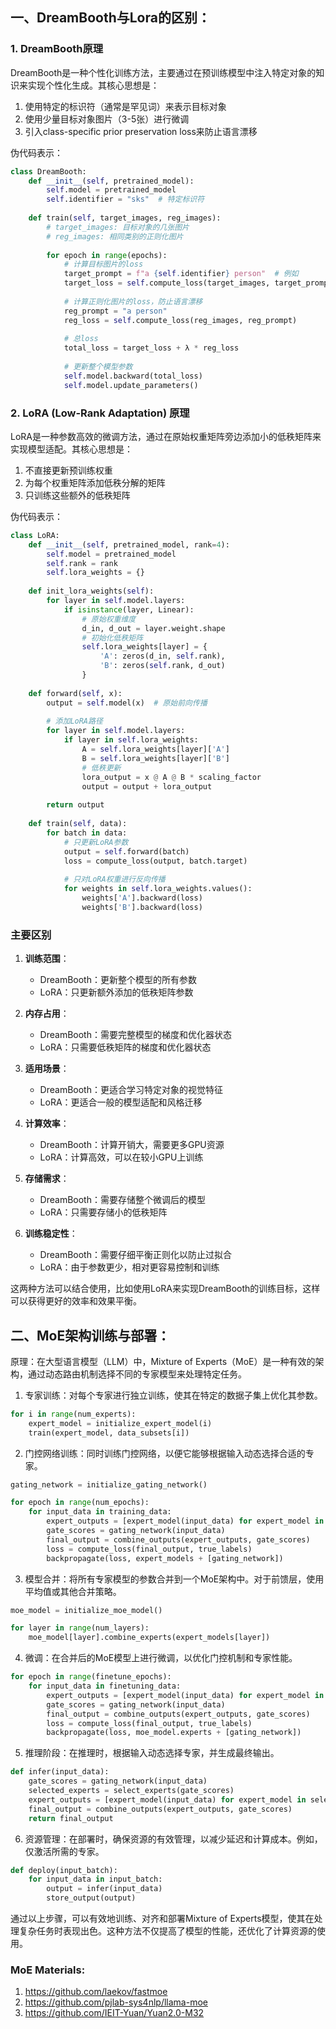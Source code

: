 ## 一、DreamBooth与Lora的区别：
### 1. DreamBooth原理
DreamBooth是一种个性化训练方法，主要通过在预训练模型中注入特定对象的知识来实现个性化生成。其核心思想是：

1. 使用特定的标识符（通常是罕见词）来表示目标对象
2. 使用少量目标对象图片（3-5张）进行微调
3. 引入class-specific prior preservation loss来防止语言漂移

伪代码表示：
```python
class DreamBooth:
    def __init__(self, pretrained_model):
        self.model = pretrained_model
        self.identifier = "sks"  # 特定标识符
        
    def train(self, target_images, reg_images):
        # target_images: 目标对象的几张图片
        # reg_images: 相同类别的正则化图片
        
        for epoch in range(epochs):
            # 计算目标图片的loss
            target_prompt = f"a {self.identifier} person"  # 例如
            target_loss = self.compute_loss(target_images, target_prompt)
            
            # 计算正则化图片的loss，防止语言漂移
            reg_prompt = "a person"
            reg_loss = self.compute_loss(reg_images, reg_prompt)
            
            # 总loss
            total_loss = target_loss + λ * reg_loss
            
            # 更新整个模型参数
            self.model.backward(total_loss)
            self.model.update_parameters()
```

### 2. LoRA (Low-Rank Adaptation) 原理

LoRA是一种参数高效的微调方法，通过在原始权重矩阵旁边添加小的低秩矩阵来实现模型适配。其核心思想是：

1. 不直接更新预训练权重
2. 为每个权重矩阵添加低秩分解的矩阵
3. 只训练这些额外的低秩矩阵

伪代码表示：
```python
class LoRA:
    def __init__(self, pretrained_model, rank=4):
        self.model = pretrained_model
        self.rank = rank
        self.lora_weights = {}
        
    def init_lora_weights(self):
        for layer in self.model.layers:
            if isinstance(layer, Linear):
                # 原始权重维度
                d_in, d_out = layer.weight.shape
                # 初始化低秩矩阵
                self.lora_weights[layer] = {
                    'A': zeros(d_in, self.rank),
                    'B': zeros(self.rank, d_out)
                }
    
    def forward(self, x):
        output = self.model(x)  # 原始前向传播
        
        # 添加LoRA路径
        for layer in self.model.layers:
            if layer in self.lora_weights:
                A = self.lora_weights[layer]['A']
                B = self.lora_weights[layer]['B']
                # 低秩更新
                lora_output = x @ A @ B * scaling_factor
                output = output + lora_output
                
        return output
    
    def train(self, data):
        for batch in data:
            # 只更新LoRA参数
            output = self.forward(batch)
            loss = compute_loss(output, batch.target)
            
            # 只对LoRA权重进行反向传播
            for weights in self.lora_weights.values():
                weights['A'].backward(loss)
                weights['B'].backward(loss)
```

### 主要区别

1. **训练范围**：
   - DreamBooth：更新整个模型的所有参数
   - LoRA：只更新额外添加的低秩矩阵参数

2. **内存占用**：
   - DreamBooth：需要完整模型的梯度和优化器状态
   - LoRA：只需要低秩矩阵的梯度和优化器状态

3. **适用场景**：
   - DreamBooth：更适合学习特定对象的视觉特征
   - LoRA：更适合一般的模型适配和风格迁移

4. **计算效率**：
   - DreamBooth：计算开销大，需要更多GPU资源
   - LoRA：计算高效，可以在较小GPU上训练

5. **存储需求**：
   - DreamBooth：需要存储整个微调后的模型
   - LoRA：只需要存储小的低秩矩阵

6. **训练稳定性**：
   - DreamBooth：需要仔细平衡正则化以防止过拟合
   - LoRA：由于参数更少，相对更容易控制和训练

这两种方法可以结合使用，比如使用LoRA来实现DreamBooth的训练目标，这样可以获得更好的效率和效果平衡。

## 二、MoE架构训练与部署：

原理：在大型语言模型（LLM）中，Mixture of Experts（MoE）是一种有效的架构，通过动态路由机制选择不同的专家模型来处理特定任务。
1. 专家训练：对每个专家进行独立训练，使其在特定的数据子集上优化其参数。
```python
for i in range(num_experts):
    expert_model = initialize_expert_model(i)
    train(expert_model, data_subsets[i])
```
2. 门控网络训练：同时训练门控网络，以便它能够根据输入动态选择合适的专家。
```python
gating_network = initialize_gating_network()

for epoch in range(num_epochs):
    for input_data in training_data:
        expert_outputs = [expert_model(input_data) for expert_model in expert_models]
        gate_scores = gating_network(input_data)
        final_output = combine_outputs(expert_outputs, gate_scores)
        loss = compute_loss(final_output, true_labels)
        backpropagate(loss, expert_models + [gating_network])
```
3. 模型合并：将所有专家模型的参数合并到一个MoE架构中。对于前馈层，使用平均值或其他合并策略。
```python
moe_model = initialize_moe_model()

for layer in range(num_layers):
    moe_model[layer].combine_experts(expert_models[layer])
```
4. 微调：在合并后的MoE模型上进行微调，以优化门控机制和专家性能。
```python
for epoch in range(finetune_epochs):
    for input_data in finetuning_data:
        expert_outputs = [expert_model(input_data) for expert_model in moe_model.experts]
        gate_scores = gating_network(input_data)
        final_output = combine_outputs(expert_outputs, gate_scores)
        loss = compute_loss(final_output, true_labels)
        backpropagate(loss, moe_model.experts + [gating_network])
```
5. 推理阶段：在推理时，根据输入动态选择专家，并生成最终输出。
```python
def infer(input_data):
    gate_scores = gating_network(input_data)
    selected_experts = select_experts(gate_scores)
    expert_outputs = [expert_model(input_data) for expert_model in selected_experts]
    final_output = combine_outputs(expert_outputs, gate_scores)
    return final_output
```
6. 资源管理：在部署时，确保资源的有效管理，以减少延迟和计算成本。例如，仅激活所需的专家。
```python
def deploy(input_batch):
    for input_data in input_batch:
        output = infer(input_data)
        store_output(output)
```

通过以上步骤，可以有效地训练、对齐和部署Mixture of Experts模型，使其在处理复杂任务时表现出色。这种方法不仅提高了模型的性能，还优化了计算资源的使用。

### MoE Materials: 
1. https://github.com/laekov/fastmoe
2. https://github.com/pjlab-sys4nlp/llama-moe
3. https://github.com/IEIT-Yuan/Yuan2.0-M32


